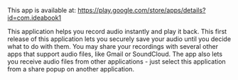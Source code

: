 This app is available at: https://play.google.com/store/apps/details?id=com.ideabook1

This application helps you record audio instantly and play it back. This first release of this application lets you securely save your audio until you decide what to do with them. You may share your recordings with several other apps that support audio files, like Gmail or SoundCloud.
The app also lets you receive audio files from other applications - just select this application from a share popup on another application.